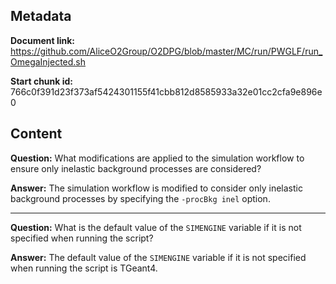 ## Metadata

**Document link:** https://github.com/AliceO2Group/O2DPG/blob/master/MC/run/PWGLF/run_OmegaInjected.sh

**Start chunk id:** 766c0f391d23f373af5424301155f41cbb812d8585933a32e01cc2cfa9e896e0

## Content

**Question:** What modifications are applied to the simulation workflow to ensure only inelastic background processes are considered?

**Answer:** The simulation workflow is modified to consider only inelastic background processes by specifying the `-procBkg inel` option.

---

**Question:** What is the default value of the `SIMENGINE` variable if it is not specified when running the script?

**Answer:** The default value of the `SIMENGINE` variable if it is not specified when running the script is TGeant4.